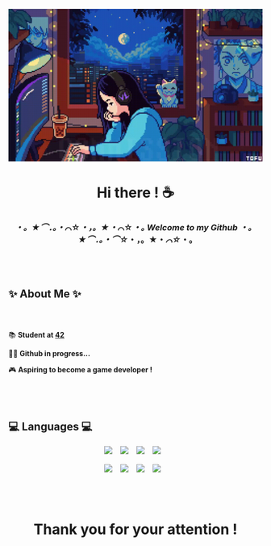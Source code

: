 ![](https://github.com/Noralya/GIFs/blob/main/2mrf5qgev8p61.gif)

# <p align="center">Hi there ! ☕</p>

### <p align="center">*・。★⌒．。・*⌒☆*・，。★・*⌒☆*・｡ Welcome to my Github *・。★⌒．。・*⌒☆*・，。★・*⌒☆*・｡</p>

## <br>

## ✨ About Me ✨

### <br>

<div>

📚 **Student at [42](https://42.fr/)**

👩‍💻 **Github in progress...**

🎮 **Aspiring to become a game developer !**</div>

## <br>

## 💻 Languages 💻


<div align="center">
      <img src="https://img.shields.io/badge/-HTML5-f06529?style=for-the-badge&labelColor=black&logo=html5&logoColor=f06529"> 
      &nbsp;&nbsp;
      <img src="https://img.shields.io/badge/-CSS-2965f1?style=for-the-badge&labelColor=black&logo=css3&logoColor=2965f1">
      &nbsp;&nbsp;
      <img src="https://img.shields.io/badge/-Javascript-F0DB4F?style=for-the-badge&labelColor=black&logo=javascript&logoColor=F0DB4F"> 
      &nbsp;&nbsp;
      <img src="https://img.shields.io/badge/Python-15CDF5?style=for-the-badge&labelColor=black&logo=python&logoColor=15CDF5">
      &nbsp;&nbsp;
      <br>
      <br>
      <img src="https://img.shields.io/badge/-C-044F88?style=for-the-badge&labelColor=black&logo=c&logoColor=044F88">
      &nbsp;&nbsp;
      <img src="https://img.shields.io/badge/-C++-0C2EC8?style=for-the-badge&labelColor=black&logo=cplusplus&logoColor=0C2EC8">
      &nbsp;&nbsp;
      <img src="https://img.shields.io/badge/-CSharp-370CC8?style=for-the-badge&labelColor=black&logo=csharp&logoColor=370CC8">
      &nbsp;&nbsp;
      <img src="https://img.shields.io/badge/-Git-f34f29?style=for-the-badge&labelColor=black&logo=git&logoColor=f34f29">
      &nbsp;&nbsp;
</div>

## <br>

# <p align="center">Thank you for your attention !</p>

<!--
**Noralya/Noralya** is a ✨ _special_ ✨ repository because its `README.md` (this file) appears on your GitHub profile.

Here are some ideas to get you started:

- 🔭 I’m currently working on ...
- 🌱 I’m currently learning ...
- 👯 I’m looking to collaborate on ...
- 🤔 I’m looking for help with ...
- 💬 Ask me about ...
- 📫 How to reach me: ...
- 😄 Pronouns: ...
- ⚡ Fun fact: ...
-->
